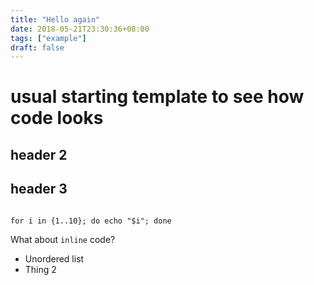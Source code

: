 ```yaml
---
title: "Hello again"
date: 2018-05-21T23:30:36+08:00
tags: ["example"]
draft: false
---
```


# usual starting template to see how code looks

## header 2

## header 3


```shell

for i in {1..10}; do echo "$i"; done
```

What about `inline` code?

 - Unordered list 
 - Thing 2